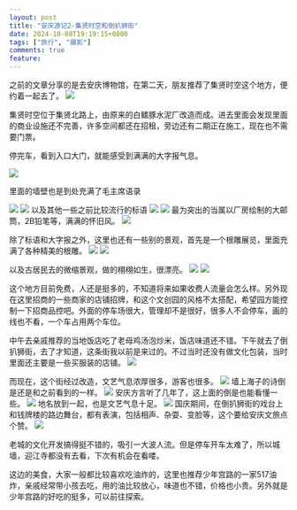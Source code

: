 ```yaml
---
layout: post
title: "安庆游记2-集贤时空和倒扒狮街"
date: 2024-10-08T19:19:15+0800
tags: ["旅行", "摄影"]
comments: true
feature: 
---
```


之前的文章分享的是去安庆博物馆，在第二天，朋友推荐了集贤时空这个地方，便约着一起去了。
![](https://img.isming.me/photo/20241005-22-4.jpg)
<!--more-->

集贤时空位于集贤北路上，由原来的白鳍豚水泥厂改造而成。进去里面会发现里面的商业设施还不完善，许多空间都还在招租，旁边还有二期正在施工，现在也不需要门票。

停完车，看到入口大门，就能感受到满满的大字报气息。

![](https://img.isming.me/photo/20241005-22.jpg)

里面的墙壁也是到处充满了毛主席语录

![](https://img.isming.me/photo/20241005-22-82.jpg)
![](https://img.isming.me/photo/20241005-22-23.jpg)
以及其他一些之前比较流行的标语
![](https://img.isming.me/photo/20241005-22-17.jpg)
![](https://img.isming.me/photo/20241005-22-71.jpg)
最为突出的当属以厂房绘制的大邮筒，2B铅笔等，满满的怀旧风。
![](https://img.isming.me/photo/20241005-22-31.jpg)

除了标语和大字报之外，这里也还有一些别的景观，首先是一个根雕展览，里面充满了各种精美的根雕。
![](https://img.isming.me/photo/20241005-22-65.jpg)
![](https://img.isming.me/photo/20241005-22-67.jpg)

以及古居民去的微缩景观，做的栩栩如生，很漂亮。
![](https://img.isming.me/photo/20241005-22-73.jpg)
![](https://img.isming.me/photo/20241005-22-63.jpg)

这个地方目前免费，人还是挺多的，不知道将来如果收费人流量会怎么样。另外现在这里招商的一些商家的店铺招牌，和这个文创园的风格不太搭配，希望园方能控制一下招商品控吧。外面的停车场很大，管理却不是很好，很多人不会停车，画的线也不看，一个车占用两个车位。

中午去亲戚推荐的当地饭店吃了老母鸡汤泡炒米，饭店味道还不错。下午就去了倒扒狮街，去了才知道，这条街我以前是来过的。不过当时还没有做文化包装，当时里面还主要是一些买服装的店铺。
![](https://img.isming.me/photo/20241005-22-84.jpg)

而现在，这个街经过改造，文艺气息浓厚很多，游客也很多。
![](https://img.isming.me/photo/20241005-22-89.jpg)
墙上海子的诗倒是还是和之前看到的一样。
![](https://img.isming.me/photo/20241005-22-94.jpg)
安庆方言听了几年了，这上面的倒是也能看懂一些。
![](https://img.isming.me/photo/20241005-22-86.jpg)
地名放到一起，也是文艺气息十足。
![](https://img.isming.me/photo/20241005-22-97.jpg)
国庆期间，在倒扒狮街的戏台上和钱牌楼的路边舞台，都有表演，包括相声、杂耍、变脸等，这个要给安庆文旅点个赞。
![](https://img.isming.me/photo/20241005-22-109.jpg)

老城的文化开发搞得挺不错的，吸引一大波人流。但是停车开车太难了，所以城墙，迎江寺都没有去看，下次有机会在看喽。

这边的美食，大家一般都比较喜欢吃油炸的，这里也推荐少年宫路的一家517油炸，亲戚经常带小孩去吃，用的油比较放心，味道也不错，价格也小贵。另外就是少年宫路的好吃的挺多，可以前往探索。
